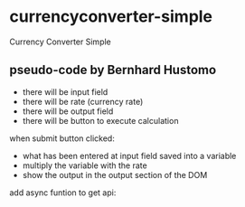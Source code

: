 # currencyconverter-simple
Currency Converter Simple

## pseudo-code by Bernhard Hustomo

- there will be input field
- there will be rate (currency rate)
- there will be output field
- there will be button to execute calculation

when submit button clicked:

- what has been entered at input field saved into a variable
- multiply the variable with the rate
- show the output in the output section of the DOM

add async funtion to get api:
